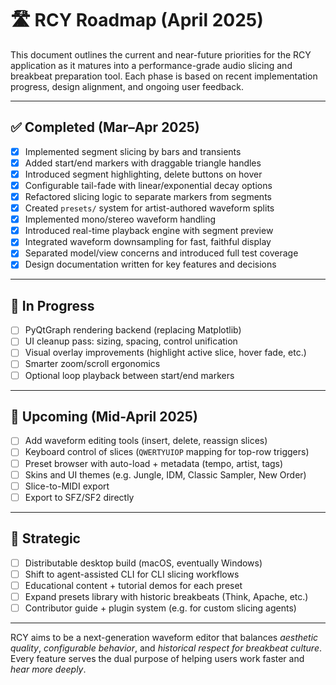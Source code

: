 # 🛣️ RCY Roadmap (April 2025)

This document outlines the current and near-future priorities for the RCY application as it matures into a performance-grade audio slicing and breakbeat preparation tool. Each phase is based on recent implementation progress, design alignment, and ongoing user feedback.

---

## ✅ Completed (Mar–Apr 2025)

- [x] Implemented segment slicing by bars and transients
- [x] Added start/end markers with draggable triangle handles
- [x] Introduced segment highlighting, delete buttons on hover
- [x] Configurable tail-fade with linear/exponential decay options
- [x] Refactored slicing logic to separate markers from segments
- [x] Created `presets/` system for artist-authored waveform splits
- [x] Implemented mono/stereo waveform handling
- [x] Introduced real-time playback engine with segment preview
- [x] Integrated waveform downsampling for fast, faithful display
- [x] Separated model/view concerns and introduced full test coverage
- [x] Design documentation written for key features and decisions

---

## 🧱 In Progress

- [ ] PyQtGraph rendering backend (replacing Matplotlib)
- [ ] UI cleanup pass: sizing, spacing, control unification
- [ ] Visual overlay improvements (highlight active slice, hover fade, etc.)
- [ ] Smarter zoom/scroll ergonomics
- [ ] Optional loop playback between start/end markers

---

## 🧪 Upcoming (Mid-April 2025)

- [ ] Add waveform editing tools (insert, delete, reassign slices)
- [ ] Keyboard control of slices (`QWERTYUIOP` mapping for top-row triggers)
- [ ] Preset browser with auto-load + metadata (tempo, artist, tags)
- [ ] Skins and UI themes (e.g. Jungle, IDM, Classic Sampler, New Order)
- [ ] Slice-to-MIDI export
- [ ] Export to SFZ/SF2 directly

---

## 🧭 Strategic

- [ ] Distributable desktop build (macOS, eventually Windows)
- [ ] Shift to agent-assisted CLI for CLI slicing workflows
- [ ] Educational content + tutorial demos for each preset
- [ ] Expand presets library with historic breakbeats (Think, Apache, etc.)
- [ ] Contributor guide + plugin system (e.g. for custom slicing agents)

---

RCY aims to be a next-generation waveform editor that balances *aesthetic quality*, *configurable behavior*, and *historical respect for breakbeat culture*. Every feature serves the dual purpose of helping users work faster and *hear more deeply*.